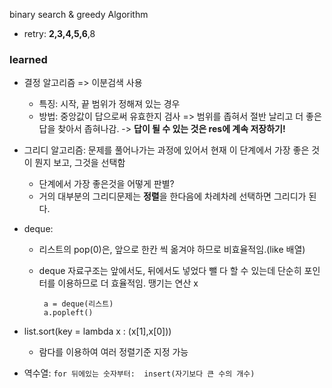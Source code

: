 binary search & greedy Algorithm

* retry: **2,3,4,5,6**,8

### learned
*    결정 알고리즘 => 이분검색 사용
      *    특징: 시작, 끝 범위가 정해져 있는 경우
      * 방법: 중앙값이 답으로써 유효한지 검사 => 범위를 좁혀서 절반 날리고 더 좋은 답을 찾아서 좁혀나감. 
      -> **답이 될 수 있는 것은 res에 계속 저장하기!**
      
* 그리디 알고리즘: 문제를 풀어나가는 과정에 있어서 현재 이 단계에서 가장 좋은 것이 뭔지 보고, 그것을 선택함
     - 단계에서 가장 좋은것을 어떻게 판별?
     - 거의 대부분의 그리디문제는 **정렬**을 한다음에 차례차례 선택하면 그리디가 된다.
     
* deque:
     - 리스트의 pop(0)은, 앞으로 한칸 씩 옮겨야 하므로 비효율적임.(like 배열)
    - deque 자료구조는 앞에서도, 뒤에서도 넣었다 뺄 다 할 수 있는데 단순히 포인터를 이용하므로 더 효율적임. 땡기는 연산 x

         ``` from collections import deque
          a = deque(리스트)
          a.popleft()
* list.sort(key = lambda x : (x[1],x[0])) 
     * 람다를 이용하여 여러 정렬기준 지정 가능
* 역수열:
        ``` for 뒤에있는 숫자부터: 
         insert(자기보다 큰 수의 개수) ```


